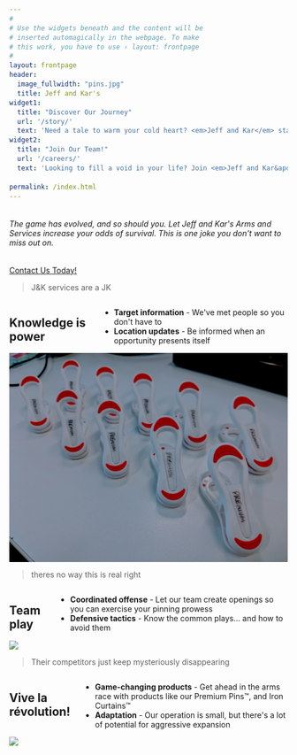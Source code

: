 ```yaml
---
#
# Use the widgets beneath and the content will be
# inserted automagically in the webpage. To make
# this work, you have to use › layout: frontpage
#
layout: frontpage
header:
  image_fullwidth: "pins.jpg"
  title: Jeff and Kar's
widget1:
  title: "Discover Our Journey"
  url: '/story/'
  text: 'Need a tale to warm your cold heart? <em>Jeff and Kar</em> started as humble developers; now they are founders of a booming industry. Read their story here.'
widget2:
  title: "Join Our Team!"
  url: '/careers/'
  text: 'Looking to fill a void in your life? Join <em>Jeff and Kar&apos;s</em> team and unlock your potential, no matter how shallow.'

permalink: /index.html
---
```


<div class="row">
    <div class="small-12 text-center columns">
        <h6>The game has evolved, and so should you. Let <em>Jeff and Kar&apos;s Arms and Services</em> increase your odds of survival. This is one joke you don't want to miss out on.</h6>
    </div>
</div>

<div class="row t60 b60">
    <div class="small-12 text-center columns">
        <a class="button large radius alert" href="/contact/" target="_blank">Contact Us Today!</a>
    </div><!-- /.small-12.columns -->
</div><!-- /.row -->

<div class="row">
    <div class="medium-6 small-12 small-centered text-center columns">
        <blockquote>J&K services are a JK</blockquote>
    </div>
</div>

<div class="row b60">
    <div class="medium-8 small-12 columns">
        <h2>Knowledge is power</h2>
        <ul class="disc t20">
            <li><strong>Target information</strong> - We've met people so you don't have to</li>
            <li><strong>Location updates</strong> - Be informed when an opportunity presents itself</li>
        </ul>
    </div>
    <div class="medium-4 small-12 columns">
        <img src="images/pins.jpg">
    </div>
</div>

<div class="row">
    <div class="medium-6 small-12 small-centered text-center columns">
        <blockquote>theres no way this is real right</blockquote>
    </div>
</div>

<div class="row b60">
    <div class="medium-8 small-12 columns">
        <h2>Team play</h2>
        <ul class="disc t20">
            <li><strong>Coordinated offense</strong> - Let our team create openings so you can exercise your pinning prowess</li>
            <li><strong>Defensive tactics</strong> - Know the common plays... and how to avoid them</li>
        </ul>
    </div>
    <div class="medium-4 small-12 columns">
        <img src="images/you-can-delete-me-header.png">
    </div>
</div>

<div class="row">
    <div class="medium-6 small-12 small-centered text-center columns">
        <blockquote>Their competitors just keep mysteriously disappearing</blockquote>
    </div>
</div>

<div class="row b60">
    <div class="medium-8 small-12 columns">
        <h2>Vive la révolution!</h2>
        <ul class="disc t20">
            <li><strong>Game-changing products</strong> - Get ahead in the arms race with products like our Premium Pins&#8482;, and Iron Curtains&#8482;</li>
            <li><strong>Adaptation</strong> - Our operation is small, but there's a lot of potential for aggressive expansion</li>
        </ul>
    </div>
    <div class="medium-4 small-12 columns">
        <img src="images/you-can-delete-me-header.png">
    </div>
</div>
